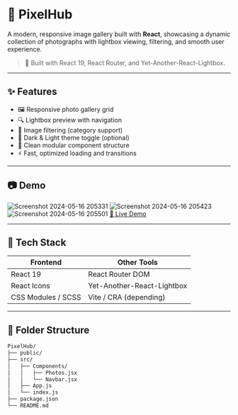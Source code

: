 # 📸 PixelHub

A modern, responsive image gallery built with **React**, showcasing a dynamic collection of photographs with lightbox viewing, filtering, and smooth user experience.

> 🔧 Built with React 19, React Router, and Yet-Another-React-Lightbox.

---

## ✨ Features

- 🖼️ Responsive photo gallery grid
- 🔍 Lightbox preview with navigation
- 🧩 Image filtering (category support)
- 🌙 Dark & Light theme toggle (optional)
- 📂 Clean modular component structure
- ⚡ Fast, optimized loading and transitions

---

## 📷 Demo
 
![Screenshot 2024-05-16 205331](https://github.com/ThePiyushRoy/PixelHub/assets/91182537/f78c15ae-bf61-40a7-a1f6-f74b740b1a4a)
![Screenshot 2024-05-16 205423](https://github.com/ThePiyushRoy/PixelHub/assets/91182537/a290c2e7-545d-49c8-a84f-be7b32fb6239)
![Screenshot 2024-05-16 205501](https://github.com/ThePiyushRoy/PixelHub/assets/91182537/9a10c93e-f126-4ce5-9178-504c59905b80)
[🔗 Live Demo](https://your-deployment-url.com) 

---

## 🚀 Tech Stack

| Frontend      | Other Tools                  |
|---------------|------------------------------|
| React 19      | React Router DOM             |
| React Icons   | Yet-Another-React-Lightbox   |
| CSS Modules / SCSS | Vite / CRA (depending)   |

---

## 📁 Folder Structure

```bash
PixelHub/
├── public/
├── src/
│   ├── Components/
│   │   ├── Photos.jsx
│   │   └── Navbar.jsx
│   ├── App.js
│   └── index.js
├── package.json
└── README.md


